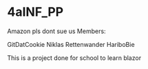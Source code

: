 # 4aINF_PP
Amazon pls dont sue us
Members: 

GitDatCookie
Niklas Rettenwander
HariboBie


This is a project done for school to learn blazor
